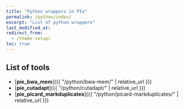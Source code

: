 ```yaml
---
title: "Python wrappers in PIe"
permalink: /python/index/
excerpt: "List of python wrappers"
last_modified_at: 
redirect_from:
  - /theme-setup/
toc: true
---
```


[^pie_bwa_mem]: See [**pie_bwa_mem** page]({{ "/python/bwa-mem/" | relative_url }}) usage for bwa-mem.
[^pie_cutadapt]: See [**pie_cutadapt** page]({{ "/python/cutadapt/" | relative_url }}) usage for cutadapt.
[^pie_picard_markduplicates]: See [**pie_picard_markduplicates** page]({{ "/python/picard-markduplicates/" | relative_url }}) usage for picard markduplicates

## List of tools

- [**pie_bwa_mem**]({{ "/python/bwa-mem/" | relative_url }})
- [**pie_cutadapt**]({{ "/python/cutadapt/" | relative_url }})
- [**pie_picard_markduplicates**]({{ "/python/picard-markduplicates/" | relative_url }})